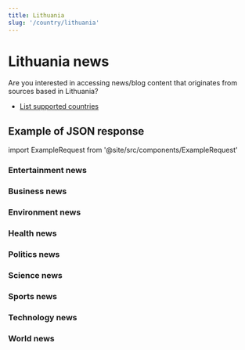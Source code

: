 ```yaml
---
title: Lithuania
slug: '/country/lithuania'
---
```


# Lithuania news

Are you interested in accessing news/blog content that originates from sources based in Lithuania?

- [List supported countries](/get-articles/countries)

## Example of JSON response

import ExampleRequest from '@site/src/components/ExampleRequest'

### Entertainment news
<ExampleRequest url="https://apitube.io/v1/news/articles?limit=2&category=news/Arts_and_Entertainment&country=lt"></ExampleRequest>

### Business news
<ExampleRequest url="https://apitube.io/v1/news/articles?limit=2&category=news/Business&country=lt"></ExampleRequest>

### Environment news
<ExampleRequest url="https://apitube.io/v1/news/articles?limit=2&category=news/Environment&country=lt"></ExampleRequest>

### Health news
<ExampleRequest url="https://apitube.io/v1/news/articles?limit=2&category=news/Health&country=lt"></ExampleRequest>

### Politics news
<ExampleRequest url="https://apitube.io/v1/news/articles?limit=2&category=news/Politics&country=lt"></ExampleRequest>

### Science news
<ExampleRequest url="https://apitube.io/v1/news/articles?limit=2&category=news/Science&country=lt"></ExampleRequest>

### Sports news
<ExampleRequest url="https://apitube.io/v1/news/articles?limit=2&category=news/Sports&country=lt"></ExampleRequest>

### Technology news
<ExampleRequest url="https://apitube.io/v1/news/articles?limit=2&category=news/Technology&country=lt"></ExampleRequest>

### World news
<ExampleRequest url="https://apitube.io/v1/news/articles?limit=2&category=news/World&country=lt"></ExampleRequest>
